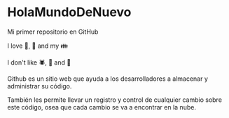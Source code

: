# HolaMundoDeNuevo

Mi primer repositorio en GitHub

I love :mate:, :pizza: and my :family:

I don't like :spider:, :snake: and :cold_face:

Github es un sitio web  que ayuda a los desarrolladores a almacenar y administrar su código.

También les permite llevar un registro y control de cualquier cambio sobre este código, osea que cada cambio se va a encontrar en la nube.

